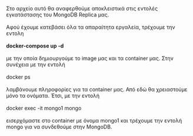 Στο αρχείο αυτό θα αναφερθούμε αποκλειστικά στις εντολές εγκατάστασης του MongoDB Replica μας. <br/> <br/>
Αφού έχουμε κατεβάσει όλα τα απαραίτητα εργαλεία, τρέχουμε την εντολη <br/> <br/>
**docker-compose up -d** <br/> <br/>
με την οποία δημιουργούμε το image μας και τα container μας.
Στην συνέχεια με την εντολή <br/> <br/>
docker ps <br/> <br/>
λαμβάνουμε πληροφορίες για τα container μας. Από εδώ θα χρειαστούμε μόνο τα ονόματα. Έτσι, με την εντολή <br/> <br/>
docker exec -it mongo1 mongo <br/> <br/>
εισερχόμαστε στο container με όνομα mongo1 και τρέχουμε την εντολή mongo για να συνδεθούμε στην MongoDB. <br/>
